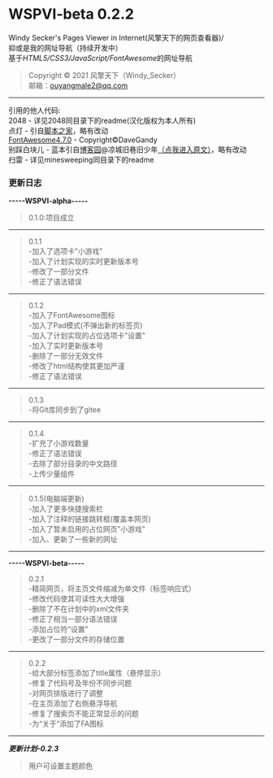 # WSPVI-beta 0.2.2
Windy Secker's Pages Viewer in Internet(风擎天下的网页查看器)/</br>
抑或是我的网址导航（持续开发中）</br>
基于*HTML5/CSS3/JavaScript/FontAwesome*的网址导航
>Copyright © 2021 风擎天下（Windy_Secker）</br>
>邮箱：ouyangmale2@qq.com</br>
- - - - - -
引用的他人代码:</br>
2048 - 详见2048同目录下的readme(汉化版权为本人所有)</br>
点灯 - 引自[脚本之家](https://www.jb51.com)，略有改动</br>
[FontAwesome4.7.0](https://www.fontawesome.com) - Copyright©DaveGandy</br>
别踩白块儿 - 蓝本引自[博客园](https://www.cnblogs.com)@凉城旧巷旧少年[（点我进入原文）](https://www.cnblogs.com/jiangshuai52511/p/5274792.html)，略有改动</br>
扫雷 - 详见minesweeping同目录下的readme</br>

### 更新日志</br>
**-----WSPVI-alpha-----**
>0.1.0:项目成立</br>
-----
>0.1.1</br>
>-加入了选项卡"小游戏"</br>
>-加入了计划实现的实时更新版本号</br>
>-修改了一部分文件</br>
>-修正了语法错误</br>
-----
>0.1.2</br>
>-加入了FontAwesome图标</br>
>-加入了Pad模式(不弹出新的标签页)</br>
>-加入了计划实现的占位选项卡"设置"</br>
>-加入了实时更新版本号</br>
>-删除了一部分无效文件</br>
>-修改了html结构使其更加严谨</br>
>-修正了语法错误</br>
-----
>0.1.3</br>
>-将Git库同步到了gitee</br>
-----
>0.1.4</br>
>-扩充了小游戏数量</br>
>-修正了语法错误</br>
>-去除了部分目录的中文路径</br>
>-上传少量组件</br>
-----
>0.1.5(电脑端更新)</br>
>-加入了更多快捷搜索栏</br>
>-加入了注释的链接跳转框(覆盖本网页)</br>
>-加入了暂未启用的占位网页"小游戏"</br>
>-加入、更新了一些新的网址</br>
-----
**-----WSPVI-beta-----**
>0.2.1</br>
>-精简网页，将主页文件缩减为单文件（标签响应式）</br>
>-修改代码使其可读性大大增强</br>
>-删除了不在计划中的xml文件夹</br>
>-修正了相当一部分语法错误</br>
>-添加占位符“设置”</br>
>-更改了一部分文件的存储位置</br>
-----
>0.2.2</br>
>-给大部分标签添加了title属性（悬停显示）</br>
>-修复了代码号及年份不同步问题</br>
>-对网页排版进行了调整</br>
>-在主页添加了右侧悬浮导航</br>
>-修复了搜索页不能正常显示的问题</br>
>-为“关于”添加了FA图标</br>
-----
***更新计划-0.2.3***
>用户可设置主题颜色

